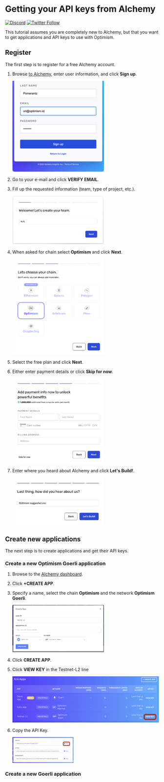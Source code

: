 # Getting your API keys from Alchemy

[![Discord](https://img.shields.io/discord/667044843901681675.svg?color=768AD4&label=discord&logo=https%3A%2F%2Fdiscordapp.com%2Fassets%2F8c9701b98ad4372b58f13fd9f65f966e.svg)](https://discord-gateway.optimism.io)
[![Twitter Follow](https://img.shields.io/twitter/follow/optimismFND.svg?label=optimismFND&style=social)](https://twitter.com/optimismFND)

This tutorial assumes you are completely new to Alchemy, but that you want to get applications and API keys to use with Optimism.


## Register

The first step is to register for a free Alchemy account.

1. Browse [to Alchemy](https://auth.alchemyapi.io/signup?redirectUrl=https%3A%2F%2Fdashboard.alchemyapi.io%2Fsignup%2F%3Freferrer_origin%3DDIRECT), enter user information, and click **Sign up**.

   <img src="assets/signup.png" width="300"/>

1. Go to your e-mail and click **VERIFY EMAIL**.

1. Fill up the requested information (team, type of project, etc.).

   <img src="assets/team-form.png" width="300"/>

1. When asked for chain select **Optimism** and click **Next**.   

   <img src="assets/select-op.png" width="300"/>

1. Select the free plan and click **Next**.   

1. Either enter payment details or click **Skip for now**.

   <img src="assets/payment-details.png" width="300"/>

1. Enter where you heard about Alchemy and click **Let's Build!**. 

   <img src="assets/lets-build.png" width="300"/>


## Create new applications

The next step is to create applications and get their API keys.

### Create a new Optimism Goerli application

1. Browse to the [Alchemy dashboard](https://dashboard.alchemyapi.io/).

1. Click **+CREATE APP**.

1. Specify a name, select the chain **Optimism** and the network **Optimism Goerli**.

   <img src="assets/create-app-l2-testnet.png" width="300"/>

1. Click **CREATE APP**.

1. Click **VIEW KEY** in the Testnet-L2 line

   <img src="assets/viewkey.png" width="500"/>

1. Copy the API Key.

   <img src="assets/copykey.png" width="200"/>


### Create a new Goerli application
